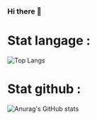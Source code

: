 ### Hi there 👋

# Stat langage :
![Top Langs](https://github-readme-stats.vercel.app/api/top-langs/?username=math-dev-24&size_weight=0.5&count_weight=0.5&layout=compact&theme=onedark)
<br/>
# Stat github :
![Anurag's GitHub stats](https://github-readme-stats.vercel.app/api?username=math-dev-24&show_icons=true&theme=onedark)
